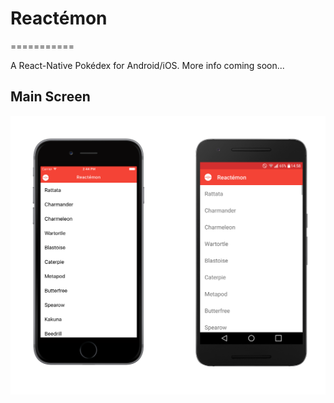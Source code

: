 # Reactémon
===========

A React-Native Pokédex for Android/iOS. More info coming soon...

## Main Screen

<p align="center">
    <img src="screenshots/main_screen.png" alt="Main Screen"/>
</p>